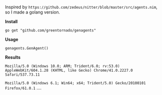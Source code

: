 Inspired by `https://github.com/zedeus/nitter/blob/master/src/agents.nim`, so I made a golang version.

**Install**

`go get "github.com/greentornado/genagents"`

**Usage**

`genagents.GenAgent()`

**Results**

`Mozilla/5.0 (Windows 10.0; ARM; Trident/6.0; rv:53.0) AppleWebKit/604.1.28 (KHTML, like Gecko) Chrome/41.0.2227.0 Safari/537.73.11`

`Mozilla/5.0 (Windows 6.1; Win64; x64; Trident/5.0) Gecko/20100101 Firefox/61.0.1`
....
